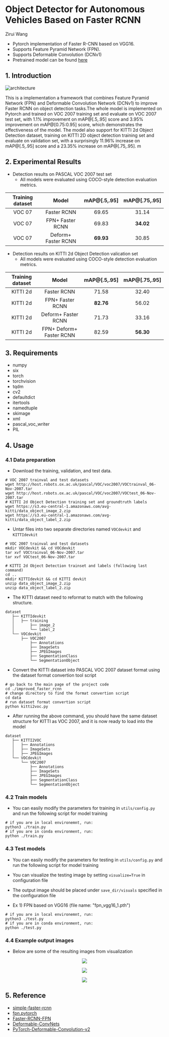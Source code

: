 # Object Detector for Autonomous Vehicles Based on Faster RCNN 
Zirui Wang

- Pytorch implementation of Faster R-CNN based on VGG16.
- Supports Feature Pyramid Network (FPN).
- Supports Deformable Convolution (DCNv1) 
- Pretrained model can be found [here](https://drive.google.com/drive/folders/1XCTZjdumgNVPtH3OI-FrcWsyC0-uYHGG?usp=sharing)

## 1. Introduction

![architecture](./images/model_architecture.png)

This is a implementation a framework that combines Feature Pyramid Network (FPN) and Deformable 
Convolution Network (DCNv1) to improve Faster RCNN on object detection tasks.The whole model is 
implemented on Pytorch and trained on VOC 2007 training set and evaluate on VOC 2007 test set, 
with 1.1% improvement on mAP@[.5,.95] score and 3.95% improvement on mAP@[0.75:0.95] score, which 
demonstrates the effectiveness of the model. The model also support for KITTI 2d Object Detection 
dataset, training on KITTI 2D object detection training set and evaluate on validation set, with a 
surprisingly 11.96% increase on mAP@[.5,.95] score and a 23.35% increase on mAP@[.75,.95]. m

## 2. Experimental Results

- Detection results on PASCAL VOC 2007 test set
  - All models were evaluated using COCO-style detection evaluation metrics.

| Training dataset |        Model         |   mAP@[.5,.95]  |   mAP@[.75,.95]  |
| :--------------: | :------------------: | :-------------: | :--------------: |
|      VOC 07      |    Faster RCNN       |      69.65      |      31.14       | 
|      VOC 07      |   FPN+ Faster RCNN   |      69.83      |    **34.02**     |
|      VOC 07      |  Deform+ Faster RCNN |    **69.93**    |      30.85       |  

- Detection results on KITTI 2d Object Detection valication set
  - All models were evaluated using COCO-style detection evaluation metrics.

| Training dataset |          Model           |   mAP@[.5,.95]  |   mAP@[.75,.95]  |
| :--------------: | :----------------------: | :-------------: | :--------------: |
|     KITTI 2d     |        Faster RCNN       |      71.58      |      32.40       | 
|     KITTI 2d     |      FPN+ Faster RCNN    |    **82.76**    |      56.02       | 
|     KITTI 2d     |    Deform+ Faster RCNN   |      71.73      |      33.16       |  
|     KITTI 2d     | FPN+ Deform+ Faster RCNN |      82.59      |    **56.30**     |

## 3. Requirements

- numpy
- six
- torch
- torchvision
- tqdm
- cv2
- defaultdict
- itertools
- namedtuple
- skimage
- xml
- pascal_voc_writer
- PIL

## 4. Usage

### 4.1 Data preparation

- Download the training, validation, and test data.

```shell
# VOC 2007 trainval and test datasets
wget http://host.robots.ox.ac.uk/pascal/VOC/voc2007/VOCtrainval_06-Nov-2007.tar
wget http://host.robots.ox.ac.uk/pascal/VOC/voc2007/VOCtest_06-Nov-2007.tar
# KITTI 2d Object Detection training set and groundtruth labels
wget https://s3.eu-central-1.amazonaws.com/avg-kitti/data_object_image_2.zip
wget https://s3.eu-central-1.amazonaws.com/avg-kitti/data_object_label_2.zip
```

- Untar files into two separate directories named `VOCdevkit` and `KITTIdevkit`

```shell
# VOC 2007 trainval and test datasets
mkdir VOCdevkit && cd VOCdevkit
tar xvf VOCtrainval_06-Nov-2007.tar
tar xvf VOCtest_06-Nov-2007.tar

# KITTI 2d Object Detection trainset and labels (following last command)
cd ..
mkdir KITTIdevkit && cd KITTI devkit
unzip data_object_image_2.zip
unzip data_object_label_2.zip
```

- The KITTI dataset need to reformat to match with the following structure. 

```shell
dataset
   ├── KITTIdevkit
   │   ├── training
   │       ├── image_2
   │       └── label_2
   └── VOCdevkit
       ├── VOC2007
           ├── Annotations
           ├── ImageSets
           ├── JPEGImages
           ├── SegmentationClass
           └── SegmentationObject
```

- Convert the KITTI dataset into PASCAL VOC 2007 dataset format using the dataset format convertion tool script

```shell
# go back to the main page of the project code
cd ./improved_faster_rcnn
# change directory to find the format convertion script
cd data
# run dataset format convertion script
python kitti2voc.py
```

- After running the above command, you should have the same dataset structure for KITTI as VOC 2007, and it is now 
ready to load into the model

```shell
dataset
   ├── KITTI2VOC
   │   ├── Annotations
   │   ├── ImageSets
   │   ├── JPEGImages
   └── VOCdevkit
       └── VOC2007
           ├── Annotations
           ├── ImageSets
           ├── JPEGImages
           ├── SegmentationClass
           └── SegmentationObject
```

### 4.2 Train models

- You can easily modify the parameters for training in `utils/config.py` and run the following script for model training

```shell
# if you are in local environemnt, run:
python3 ./train.py
# if you are in conda environment, run: 
python ./train.py
```

### 4.3 Test models

- You can easily modify the parameters for testing in `utils/config.py` and run the following script for model training
- You can visualize the testing image by setting `visualize=True` in configuration file
- The output image should be placed under `save_dir/visuals` specified in the configuration file

- Ex 1) FPN based on VGG16 (file name: "fpn_vgg16_1.pth")

```shell
# if you are in local environemnt, run:
python3 ./test.py
# if you are in conda environment, run: 
python ./test.py
```

### 4.4 Example output images

- Below are some of the resulting images from visualization

<p align="center">
  <img src="./images/output3.jpg">
</p>
<p align="center">
  <img src="./images/output6.jpg">
</p>
<p align="center">
  <img src="./images/output8.jpg">
</p>

## 5. Reference

- [simple-faster-rcnn](https://github.com/chenyuntc/simple-faster-rcnn-pytorch)
- [fpn.pytorch](https://github.com/jwyang/fpn.pytorch)
- [Faster-RCNN-FPN](https://github.com/txytju/Faster-RCNN-FPN)
- [Deformable-ConvNets](https://github.com/msracver/Deformable-ConvNets)
- [PyTorch-Deformable-Convolution-v2](https://github.com/developer0hye/PyTorch-Deformable-Convolution-v2)
